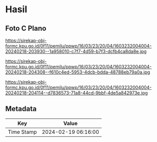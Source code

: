 # Hasil

## Foto C Plano

https://sirekap-obj-formc.kpu.go.id/0f11/pemilu/ppwp/16/03/23/20/04/1603232004004-20240218-203930--1a958010-c7f7-4d59-b7f3-dcfb4ca8da8e.jpg

https://sirekap-obj-formc.kpu.go.id/0f11/pemilu/ppwp/16/03/23/20/04/1603232004004-20240218-204308--f610c4ed-5953-4dcb-bdda-48788eb79a0a.jpg

https://sirekap-obj-formc.kpu.go.id/0f11/pemilu/ppwp/16/03/23/20/04/1603232004004-20240218-204114--d7836573-71a8-44cd-9bbf-4de5a842973e.jpg


## Metadata

| Key        | Value               |
| ---------- | ------------------- |
| Time Stamp | 2024-02-19 06:16:00 |



